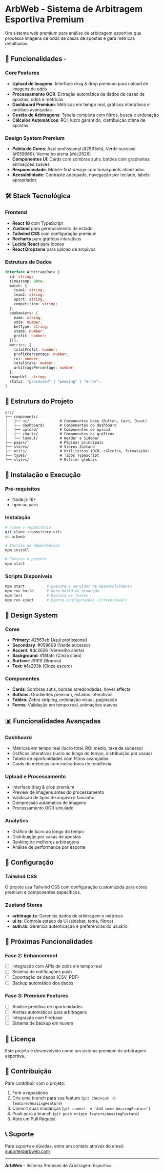 # ArbWeb - Sistema de Arbitragem Esportiva Premium

Um sistema web premium para análise de arbitragem esportiva que processa imagens de odds de casas de apostas e gera métricas detalhadas.

## 🚀 Funcionalidades -

### Core Features

- **Upload de Imagens**: Interface drag & drop premium para upload de imagens de odds
- **Processamento OCR**: Extração automática de dados de casas de apostas, odds e métricas
- **Dashboard Premium**: Métricas em tempo real, gráficos interativos e análises avançadas
- **Gestão de Arbitragens**: Tabela completa com filtros, busca e ordenação
- **Cálculos Automáticos**: ROI, lucro garantido, distribuição ótima de apostas

### Design System Premium

- **Paleta de Cores**: Azul profissional (#2563eb), Verde sucesso (#059669), Vermelho alerta (#dc2626)
- **Componentes UI**: Cards com sombras sutis, botões com gradientes, animações suaves
- **Responsividade**: Mobile-first design com breakpoints otimizados
- **Acessibilidade**: Contraste adequado, navegação por teclado, labels apropriados

## 🛠️ Stack Tecnológica

### Frontend

- **React 18** com TypeScript
- **Zustand** para gerenciamento de estado
- **Tailwind CSS** com configuração premium
- **Recharts** para gráficos interativos
- **Lucide React** para ícones
- **React Dropzone** para upload de arquivos

### Estrutura de Dados

```typescript
interface ArbitrageData {
  id: string;
  timestamp: Date;
  match: {
    team1: string;
    team2: string;
    sport: string;
    competition: string;
  };
  bookmakers: {
    name: string;
    odds: number;
    betType: string;
    stake: number;
    profit: number;
  }[];
  metrics: {
    totalProfit: number;
    profitPercentage: number;
    roi: number;
    totalStake: number;
    arbitragePercentage: number;
  };
  imageUrl: string;
  status: "processed" | "pending" | "error";
}
```

## 📁 Estrutura do Projeto

```
src/
├── components/
│   ├── ui/              # Componentes base (Button, Card, Input)
│   ├── dashboard/       # Componentes do dashboard
│   ├── upload/          # Componentes de upload
│   ├── charts/          # Componentes de gráficos
│   └── layout/          # Header e Sidebar
├── pages/               # Páginas principais
├── stores/              # Stores Zustand
├── utils/               # Utilitários (OCR, cálculos, formatação)
├── types/               # Tipos TypeScript
└── styles/              # Estilos globais
```

## 🚀 Instalação e Execução

### Pré-requisitos

- Node.js 16+
- npm ou yarn

### Instalação

```bash
# Clone o repositório
git clone <repository-url>
cd arbweb

# Instale as dependências
npm install

# Execute o projeto
npm start
```

### Scripts Disponíveis

```bash
npm start          # Executa o servidor de desenvolvimento
npm run build      # Gera build de produção
npm test           # Executa os testes
npm run eject      # Ejecta configurações (irreversível)
```

## 🎨 Design System

### Cores

- **Primary**: #2563eb (Azul profissional)
- **Secondary**: #059669 (Verde sucesso)
- **Accent**: #dc2626 (Vermelho alerta)
- **Background**: #f8fafc (Cinza claro)
- **Surface**: #ffffff (Branco)
- **Text**: #1e293b (Cinza escuro)

### Componentes

- **Cards**: Sombras sutis, bordas arredondadas, hover effects
- **Buttons**: Gradientes premium, estados interativos
- **Tables**: Zebra striping, ordenação visual, paginação
- **Forms**: Validação em tempo real, animações suaves

## 📊 Funcionalidades Avançadas

### Dashboard

- Métricas em tempo real (lucro total, ROI médio, taxa de sucesso)
- Gráficos interativos (lucro ao longo do tempo, distribuição por casas)
- Tabela de oportunidades com filtros avançados
- Cards de métricas com indicadores de tendência

### Upload e Processamento

- Interface drag & drop premium
- Preview de imagens antes do processamento
- Validação de tipos de arquivo e tamanho
- Compressão automática de imagens
- Processamento OCR simulado

### Analytics

- Gráfico de lucro ao longo do tempo
- Distribuição por casas de apostas
- Ranking de melhores arbitragens
- Análise de performance por esporte

## 🔧 Configuração

### Tailwind CSS

O projeto usa Tailwind CSS com configuração customizada para cores premium e componentes específicos.

### Zustand Stores

- **arbitrage.ts**: Gerencia dados de arbitragem e métricas
- **ui.ts**: Controla estado da UI (sidebar, tema, filtros)
- **auth.ts**: Gerencia autenticação e preferências do usuário

## 🚀 Próximas Funcionalidades

### Fase 2: Enhancement

- [ ] Integração com APIs de odds em tempo real
- [ ] Sistema de notificações push
- [ ] Exportação de dados (CSV, PDF)
- [ ] Backup automático dos dados

### Fase 3: Premium Features

- [ ] Análise preditiva de oportunidades
- [ ] Alertas automáticos para arbitragens
- [ ] Integração com Firebase
- [ ] Sistema de backup em nuvem

## 📝 Licença

Este projeto é desenvolvido como um sistema premium de arbitragem esportiva.

## 🤝 Contribuição

Para contribuir com o projeto:

1. Fork o repositório
2. Crie uma branch para sua feature (`git checkout -b feature/AmazingFeature`)
3. Commit suas mudanças (`git commit -m 'Add some AmazingFeature'`)
4. Push para a branch (`git push origin feature/AmazingFeature`)
5. Abra um Pull Request

## 📞 Suporte

Para suporte e dúvidas, entre em contato através do email: suporte@arbweb.com

---

**ArbWeb** - Sistema Premium de Arbitragem Esportiva
